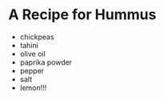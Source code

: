 # A Recipe for Hummus

- chickpeas
- tahini
- olive oil
- paprika powder
- pepper
- salt
- lemon!!!
